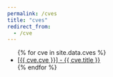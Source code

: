 ```yaml
---
permalink: /cves
title: "cves"
redirect_from:
  - /cve
---
```


<ul class="cves">
{% for cve in site.data.cves %}
  <li>
    <a href="{{ cve.url }}">[{{ cve.cve }}] - {{ cve.title }}</a>
  </li>
{% endfor %}
</ul>

